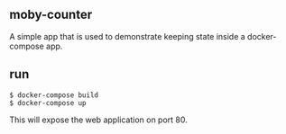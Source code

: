 ## moby-counter

A simple app that is used to demonstrate keeping state inside a docker-compose app.

## run

```
$ docker-compose build
$ docker-compose up
```

This will expose the web application on port 80.